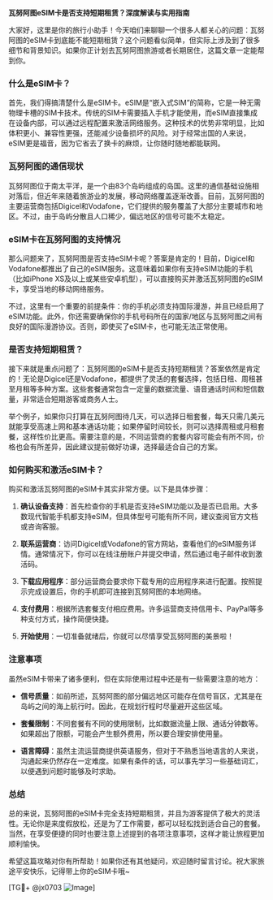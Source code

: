 **瓦努阿图eSIM卡是否支持短期租赁？深度解读与实用指南**

大家好，这里是你的旅行小助手！今天咱们来聊聊一个很多人都关心的问题：瓦努阿图的eSIM卡到底能不能短期租赁？这个问题看似简单，但实际上涉及到了很多细节和背景知识。如果你正计划去瓦努阿图旅游或者长期居住，这篇文章一定能帮到你。

### 什么是eSIM卡？

首先，我们得搞清楚什么是eSIM卡。eSIM是“嵌入式SIM”的简称，它是一种无需物理卡槽的SIM卡技术。传统的SIM卡需要插入手机才能使用，而eSIM直接集成在设备内部，可以通过远程配置来激活网络服务。这种技术的优势非常明显，比如体积更小、兼容性更强，还能减少设备损坏的风险。对于经常出国的人来说，eSIM更是福音，因为它省去了换卡的麻烦，让你随时随地都能联网。

### 瓦努阿图的通信现状

瓦努阿图位于南太平洋，是一个由83个岛屿组成的岛国。这里的通信基础设施相对落后，但近年来随着旅游业的发展，移动网络覆盖逐渐改善。目前，瓦努阿图的主要运营商包括Digicel和Vodafone，它们提供的服务覆盖了大部分主要城市和地区。不过，由于岛屿分散且人口稀少，偏远地区的信号可能不太稳定。

### eSIM卡在瓦努阿图的支持情况

那么问题来了，瓦努阿图是否支持eSIM卡呢？答案是肯定的！目前，Digicel和Vodafone都推出了自己的eSIM服务。这意味着如果你有支持eSIM功能的手机（比如iPhone XS及以上或某些安卓机型），可以直接购买并激活瓦努阿图的eSIM卡，享受当地的移动网络服务。

不过，这里有一个重要的前提条件：你的手机必须支持国际漫游，并且已经启用了eSIM功能。此外，你还需要确保你的手机号码所在的国家/地区与瓦努阿图之间有良好的国际漫游协议。否则，即使买了eSIM卡，也可能无法正常使用。

### 是否支持短期租赁？

接下来就是重点问题了：瓦努阿图的eSIM卡是否支持短期租赁？答案依然是肯定的！无论是Digicel还是Vodafone，都提供了灵活的套餐选择，包括日租、周租甚至月租等多种方案。这些套餐通常包含一定量的数据流量、语音通话时间和短信数量，非常适合短期游客或商务人士。

举个例子，如果你只打算在瓦努阿图待几天，可以选择日租套餐，每天只需几美元就能享受高速上网和基本通话功能；如果停留时间较长，则可以选择周租或月租套餐，这样性价比更高。需要注意的是，不同运营商的套餐内容可能会有所不同，价格也会有所差异，因此建议提前做好功课，选择最适合自己的方案。

### 如何购买和激活eSIM卡？

购买和激活瓦努阿图的eSIM卡其实非常方便。以下是具体步骤：

1. **确认设备支持**：首先检查你的手机是否支持eSIM功能以及是否已启用。大多数现代智能手机都支持eSIM，但具体型号可能有所不同，建议查阅官方文档或咨询客服。

2. **联系运营商**：访问Digicel或Vodafone的官方网站，查看他们的eSIM服务详情。通常情况下，你可以在线注册账户并提交申请，然后通过电子邮件收到激活码。

3. **下载应用程序**：部分运营商会要求你下载专用的应用程序来进行配置。按照提示完成设置后，你的手机即可连接到瓦努阿图的本地网络。

4. **支付费用**：根据所选套餐支付相应费用。许多运营商支持信用卡、PayPal等多种支付方式，操作简便快捷。

5. **开始使用**：一切准备就绪后，你就可以尽情享受瓦努阿图的美景啦！

### 注意事项

虽然eSIM卡带来了诸多便利，但在实际使用过程中还是有一些需要注意的地方：

- **信号质量**：如前所述，瓦努阿图的部分偏远地区可能存在信号盲区，尤其是在岛屿之间的海上航行时。因此，在规划行程时尽量避开这些区域。
  
- **套餐限制**：不同套餐有不同的使用限制，比如数据流量上限、通话分钟数等。如果超出了限额，可能会产生额外费用，所以要合理安排使用量。

- **语言障碍**：虽然主流运营商提供英语服务，但对于不熟悉当地语言的人来说，沟通起来仍然存在一定难度。如果有条件的话，可以事先学习一些基础词汇，以便遇到问题时能够及时求助。

### 总结

总的来说，瓦努阿图的eSIM卡完全支持短期租赁，并且为游客提供了极大的灵活性。无论你是来度假放松，还是为了工作需要，都可以轻松找到适合自己的套餐。当然，在享受便捷的同时也要注意上述提到的各项注意事项，这样才能让旅程更加顺利愉快。

希望这篇攻略对你有所帮助！如果你还有其他疑问，欢迎随时留言讨论。祝大家旅途平安快乐，记得带上你的eSIM卡哦~

[TG💪+ @jx0703 ![Image](https://github.com/user-attachments/assets/dbca1d08-cadb-493c-b0ec-ad6f7a83f270)]